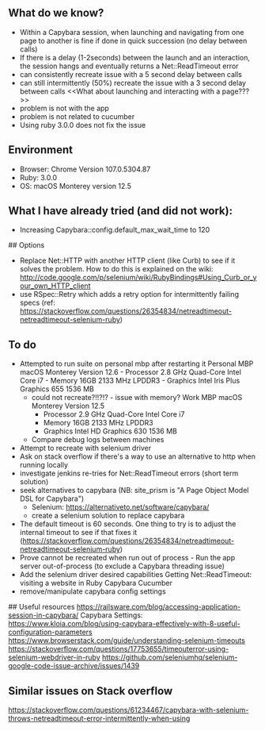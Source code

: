 ## What do we know?
* Within a Capybara session, when launching and navigating from one page to another is fine if done in quick succession (no delay between calls)
* If there is a delay (1-2seconds) between the launch and an interaction, the session hangs and eventually returns a Net::ReadTimeout error
* can consistently recreate issue with a 5 second delay between calls
* can still intermittently (50%) recreate the issue with a 3 second delay between calls
<<What about launching and interacting with a page???>>
* problem is not with the app
* problem is not related to cucumber
* Using ruby 3.0.0 does not fix the issue

## Environment
* Browser: Chrome Version 107.0.5304.87
* Ruby: 3.0.0
* OS: macOS Monterey version 12.5

## What I have already tried (and did not work):
* Increasing Capybara::config.default_max_wait_time to 120


## Options
* Replace Net::HTTP with another HTTP client (like Curb) to see if it solves the problem.
    How to do this is explained on the wiki: http://code.google.com/p/selenium/wiki/RubyBindings#Using_Curb_or_your_own_HTTP_client
* use RSpec::Retry which adds a retry option for intermittently failing specs (ref: https://stackoverflow.com/questions/26354834/netreadtimeout-netreadtimeout-selenium-ruby)


## To do
* Attempted to run suite on personal mbp after restarting it
    Personal MBP
    macOS Monterey Version 12.6
        - Processor 2.8 GHz Quad-Core Intel Core i7
        - Memory 16GB 2133 MHz LPDDR3
        - Graphics Intel Iris Plus Graphics 655 1536 MB
     - could not recreate?!!?!? - issue with memory?
    Work MBP
     macOS Monterey Version 12.5
        - Processor 2.9 GHz Quad-Core Intel Core i7
        - Memory 16GB 2133 MHz LPDDR3
        - Graphics Intel HD Graphics 630 1536 MB
  * Compare debug logs between machines
* Attempt to recreate with selenium driver
* Ask on stack overflow if there's a way to use an alternative to http when running locally
* investigate jenkins re-tries for Net::ReadTimeout errors (short term solution)
* seek alternatives to capybara (NB: site_prism is "A Page Object Model DSL for Capybara")
  * Selenium: https://alternativeto.net/software/capybara/
  * create a selenium solution to replace capybara
* The default timeout is 60 seconds. One thing to try is to adjust the internal timeout to see if that fixes it (https://stackoverflow.com/questions/26354834/netreadtimeout-netreadtimeout-selenium-ruby)
* Prove cannot be recreated when run out of process - Run the app server out-of-process (to exclude a Capybara threading issue)
* Add the selenium driver desired capabilities Getting Net::ReadTimeout: visiting a website in Ruby Capybara Cucumber
* remove/manipulate capybara config settings

  



## Useful resources
https://railsware.com/blog/accessing-application-session-in-capybara/
Capybara Settings: https://www.kloia.com/blog/using-capybara-effectively-with-8-useful-configuration-parameters
https://www.browserstack.com/guide/understanding-selenium-timeouts
https://stackoverflow.com/questions/17753655/timeouterror-using-selenium-webdriver-in-ruby
https://github.com/seleniumhq/selenium-google-code-issue-archive/issues/1439


## Similar issues on Stack overflow
https://stackoverflow.com/questions/61234467/capybara-with-selenium-throws-netreadtimeout-error-intermittently-when-using


